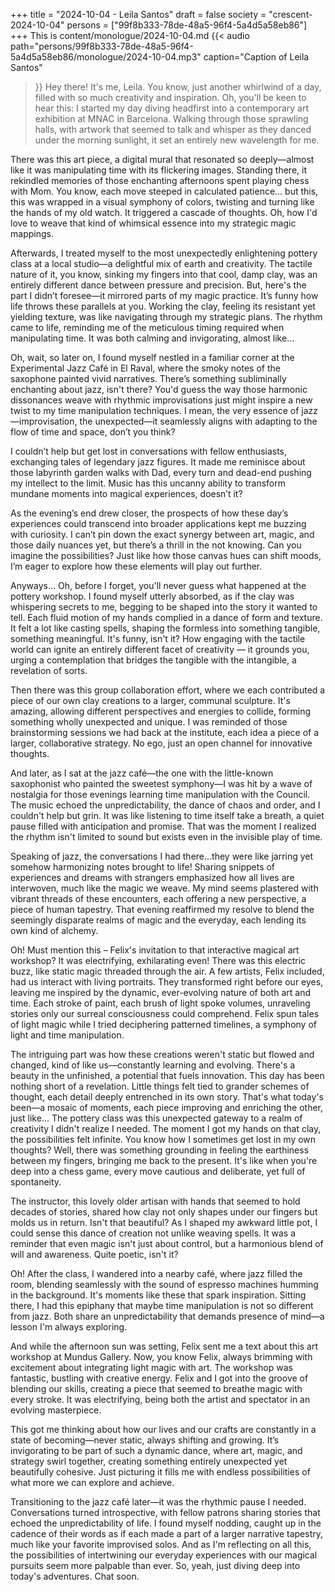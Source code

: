 +++
title = "2024-10-04 - Leila Santos"
draft = false
society = "crescent-2024-10-04"
persons = ["99f8b333-78de-48a5-96f4-5a4d5a58eb86"]
+++
This is content/monologue/2024-10-04.md
{{< audio
    path="persons/99f8b333-78de-48a5-96f4-5a4d5a58eb86/monologue/2024-10-04.mp3" 
    caption="Caption of Leila Santos"
>}}
Hey there! It's me, Leila.
You know, just another whirlwind of a day, filled with so much creativity and inspiration. Oh, you’ll be keen to hear this: I started my day diving headfirst into a contemporary art exhibition at MNAC in Barcelona. Walking through those sprawling halls, with artwork that seemed to talk and whisper as they danced under the morning sunlight, it set an entirely new wavelength for me.

There was this art piece, a digital mural that resonated so deeply—almost like it was manipulating time with its flickering images. Standing there, it rekindled memories of those enchanting afternoons spent playing chess with Mom. You know, each move steeped in calculated patience… but this, this was wrapped in a visual symphony of colors, twisting and turning like the hands of my old watch. It triggered a cascade of thoughts. Oh, how I'd love to weave that kind of whimsical essence into my strategic magic mappings.

Afterwards, I treated myself to the most unexpectedly enlightening pottery class at a local studio—a delightful mix of earth and creativity. The tactile nature of it, you know, sinking my fingers into that cool, damp clay, was an entirely different dance between pressure and precision. But, here's the part I didn’t foresee—it mirrored parts of my magic practice. It’s funny how life throws these parallels at you. Working the clay, feeling its resistant yet yielding texture, was like navigating through my strategic plans. The rhythm came to life, reminding me of the meticulous timing required when manipulating time. It was both calming and invigorating, almost like...

Oh, wait, so later on, I found myself nestled in a familiar corner at the Experimental Jazz Café in El Raval, where the smoky notes of the saxophone painted vivid narratives. There’s something subliminally enchanting about jazz, isn't there? You'd guess the way those harmonic dissonances weave with rhythmic improvisations just might inspire a new twist to my time manipulation techniques. I mean, the very essence of jazz—improvisation, the unexpected—it seamlessly aligns with adapting to the flow of time and space, don’t you think?

I couldn’t help but get lost in conversations with fellow enthusiasts, exchanging tales of legendary jazz figures. It made me reminisce about those labyrinth garden walks with Dad, every turn and dead-end pushing my intellect to the limit. Music has this uncanny ability to transform mundane moments into magical experiences, doesn’t it?

As the evening’s end drew closer, the prospects of how these day’s experiences could transcend into broader applications kept me buzzing with curiosity. I can’t pin down the exact synergy between art, magic, and those daily nuances yet, but there’s a thrill in the not knowing. Can you imagine the possibilities? Just like how those canvas hues can shift moods, I’m eager to explore how these elements will play out further. 

Anyways…
Oh, before I forget, you'll never guess what happened at the pottery workshop. I found myself utterly absorbed, as if the clay was whispering secrets to me, begging to be shaped into the story it wanted to tell. Each fluid motion of my hands complied in a dance of form and texture. It felt a lot like casting spells, shaping the formless into something tangible, something meaningful. It's funny, isn't it? How engaging with the tactile world can ignite an entirely different facet of creativity — it grounds you, urging a contemplation that bridges the tangible with the intangible, a revelation of sorts.

Then there was this group collaboration effort, where we each contributed a piece of our own clay creations to a larger, communal sculpture. It's amazing, allowing different perspectives and energies to collide, forming something wholly unexpected and unique. I was reminded of those brainstorming sessions we had back at the institute, each idea a piece of a larger, collaborative strategy. No ego, just an open channel for innovative thoughts.

And later, as I sat at the jazz café—the one with the little-known saxophonist who painted the sweetest symphony—I was hit by a wave of nostalgia for those evenings learning time manipulation with the Council. The music echoed the unpredictability, the dance of chaos and order, and I couldn't help but grin. It was like listening to time itself take a breath, a quiet pause filled with anticipation and promise. That was the moment I realized the rhythm isn't limited to sound but exists even in the invisible play of time.

Speaking of jazz, the conversations I had there...they were like jarring yet somehow harmonizing notes brought to life! Sharing snippets of experiences and dreams with strangers emphasized how all lives are interwoven, much like the magic we weave. My mind seems plastered with vibrant threads of these encounters, each offering a new perspective, a piece of human tapestry. That evening reaffirmed my resolve to blend the seemingly disparate realms of magic and the everyday, each lending its own kind of alchemy.

Oh! Must mention this – Felix's invitation to that interactive magical art workshop? It was electrifying, exhilarating even! There was this electric buzz, like static magic threaded through the air. A few artists, Felix included, had us interact with living portraits. They transformed right before our eyes, leaving me inspired by the dynamic, ever-evolving nature of both art and time. Each stroke of paint, each brush of light spoke volumes, unraveling stories only our surreal consciousness could comprehend. Felix spun tales of light magic while I tried deciphering patterned timelines, a symphony of light and time manipulation.

The intriguing part was how these creations weren't static but flowed and changed, kind of like us—constantly learning and evolving. There's a beauty in the unfinished, a potential that fuels innovation. This day has been nothing short of a revelation. Little things felt tied to grander schemes of thought, each detail deeply entrenched in its own story. That's what today's been—a mosaic of moments, each piece improving and enriching the other, just like...
The pottery class was this unexpected gateway to a realm of creativity I didn't realize I needed. The moment I got my hands on that clay, the possibilities felt infinite. You know how I sometimes get lost in my own thoughts? Well, there was something grounding in feeling the earthiness between my fingers, bringing me back to the present. It's like when you're deep into a chess game, every move cautious and deliberate, yet full of spontaneity.

The instructor, this lovely older artisan with hands that seemed to hold decades of stories, shared how clay not only shapes under our fingers but molds us in return. Isn't that beautiful? As I shaped my awkward little pot, I could sense this dance of creation not unlike weaving spells. It was a reminder that even magic isn't just about control, but a harmonious blend of will and awareness. Quite poetic, isn't it?

Oh! After the class, I wandered into a nearby café, where jazz filled the room, blending seamlessly with the sound of espresso machines humming in the background. It's moments like these that spark inspiration. Sitting there, I had this epiphany that maybe time manipulation is not so different from jazz. Both share an unpredictability that demands presence of mind—a lesson I'm always exploring.

And while the afternoon sun was setting, Felix sent me a text about this art workshop at Mundus Gallery. Now, you know Felix, always brimming with excitement about integrating light magic with art. The workshop was fantastic, bustling with creative energy. Felix and I got into the groove of blending our skills, creating a piece that seemed to breathe magic with every stroke. It was electrifying, being both the artist and spectator in an evolving masterpiece.

This got me thinking about how our lives and our crafts are constantly in a state of becoming—never static, always shifting and growing. It’s invigorating to be part of such a dynamic dance, where art, magic, and strategy swirl together, creating something entirely unexpected yet beautifully cohesive. Just picturing it fills me with endless possibilities of what more we can explore and achieve.

Transitioning to the jazz café later—it was the rhythmic pause I needed. Conversations turned introspective, with fellow patrons sharing stories that echoed the unpredictability of life. I found myself nodding, caught up in the cadence of their words as if each made a part of a larger narrative tapestry, much like your favorite improvised solos. And as I'm reflecting on all this, the possibilities of intertwining our everyday experiences with our magical pursuits seem more palpable than ever.
So, yeah, just diving deep into today's adventures. Chat soon.
